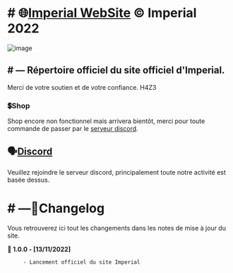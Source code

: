 # # 🌐[Imperial WebSite](https://h4z3back.github.io/site)    © Imperial 2022
![image](https://user-images.githubusercontent.com/116312086/201545586-7287edf7-d78e-42b6-ad42-bd9eec995c50.png)
## # — Répertoire officiel du site officiel d'Imperial.
Merci de votre soutien et de votre confiance.
H4Z3

### 💲Shop

Shop encore non fonctionnel mais arrivera bientôt, merci pour toute commande de passer par le [serveur discord](https://discord.com/invite/RSCzZ3swn7).

## 🗣️[Discord](https://discord.com/invite/RSCzZ3swn7)

Veuillez rejoindre le serveur discord, principalement toute notre activité est basée dessus.

# # —📜Changelog

Vous retrouverez ici tout les changements dans les notes de mise à jour du site.

**📂 1.0.0 - [13/11/2022]**
```
	 - Lancement officiel du site Imperial
```
